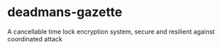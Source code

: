 # deadmans-gazette
A cancellable time lock encryption system, secure and resilient against coordinated attack
